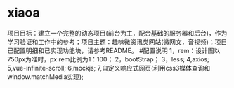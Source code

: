 # xiaoa
项目目标：建立一个完整的动态项目(前台为主，配合基础的服务器和后台)，作为学习验证和工作中的参考；项目主题：趣味微资讯类网站(微网文，音视频)；项目已配置明细和已实现功能块，请参考README。
#配置说明
1，rem：设计图以750px为准时，px rem比例为1：100；
2，bootStrap；
3，less;
4,axios;
5,vue-infinite-scroll;
6,mockjs;
7,自定义响应式网页(利用css3媒体查询和window.matchMedia实现);